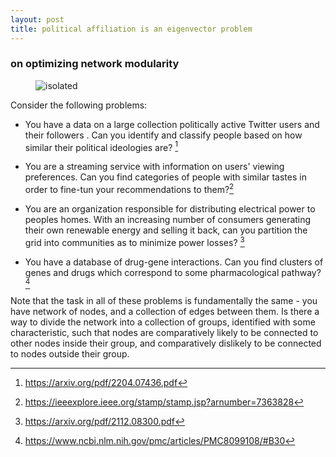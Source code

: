 ```yaml
---
layout: post
title: political affiliation is an eigenvector problem
---
```

### on optimizing network modularity

<p align="center">
<figure>
<img src="/images/largenetwork.png" alt="isolated"/>
    <figcaption></figcaption>
</figure>
</p>

Consider the following problems:

* You have a data on a large collection politically active Twitter users and their followers . Can you identify and classify people based on how similar their political ideologies are? [^1]

* You are a streaming service with information on users' viewing 
preferences. Can you find categories of people with similar tastes in order to 
fine-tun your recommendations to them?[^2]



* You are an organization responsible for distributing electrical power 
to peoples homes. With an increasing number of consumers 
generating their own renewable energy and selling it back, 
can you  partition the grid into communities as to minimize power losses? [^3]

* You have a database of drug-gene interactions. Can you 
find clusters of genes and drugs which correspond to some 
pharmacological pathway?[^4]




Note that the task in all of these problems 
is fundamentally the same - you have network of nodes, 
and a collection of edges
between them. Is there a way to divide the network into a 
collection of groups, identified with some characteristic, such that nodes are comparatively likely 
to be connected to other nodes inside their group, 
and comparatively dislikely 
to be connected to  nodes outside their group.


[^1]:https://arxiv.org/pdf/2204.07436.pdf
[^2]:https://ieeexplore.ieee.org/stamp/stamp.jsp?arnumber=7363828
[^3]:https://arxiv.org/pdf/2112.08300.pdf
[^4]:https://www.ncbi.nlm.nih.gov/pmc/articles/PMC8099108/#B30